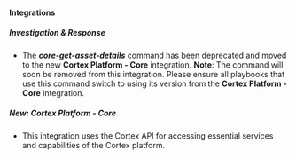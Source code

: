 
#### Integrations

##### Investigation & Response

- The ***core-get-asset-details*** command has been deprecated and moved to the new **Cortex Platform - Core** integration. **Note**: The command will soon be removed from this integration. Please ensure all playbooks that use this command switch to using its version from the **Cortex Platform - Core** integration.

##### New: Cortex Platform - Core

- This integration uses the Cortex API for accessing essential services and capabilities of the Cortex platform.
